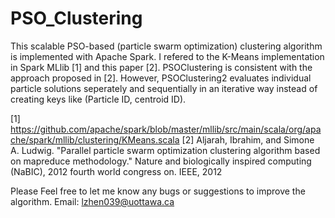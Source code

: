 # PSO_Clustering
This scalable PSO-based (particle swarm optimization) clustering algorithm is implemented with Apache Spark. I refered to the K-Means implementation in Spark MLlib [1] and this paper [2]. PSOClustering is consistent with the approach proposed in [2]. However, PSOClustering2 evaluates individual particle solutions seperately and sequentially in an iterative way instead of creating keys like (Particle ID, centroid ID).


[1] https://github.com/apache/spark/blob/master/mllib/src/main/scala/org/apache/spark/mllib/clustering/KMeans.scala
[2] Aljarah, Ibrahim, and Simone A. Ludwig. "Parallel particle swarm optimization clustering algorithm based on mapreduce methodology." Nature and biologically inspired computing (NaBIC), 2012 fourth world congress on. IEEE, 2012

Please Feel free to let me know any bugs or suggestions to improve the algorithm. Email: lzhen039@uottawa.ca

